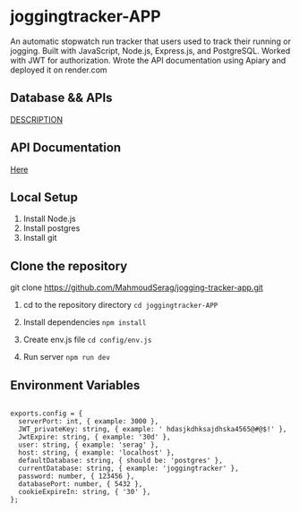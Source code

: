 # joggingtracker-APP

An automatic stopwatch run tracker that users used to track their running or jogging. Built with JavaScript, Node.js, Express.js, and PostgreSQL. Worked with JWT for authorization. Wrote the API documentation using Apiary and deployed it on render.com

## Database && APIs

[DESCRIPTION](https://docs.google.com/document/d/1-_Ur_6xM7_Cp712ZpBJVIo30CfjlvCc26-7unL5eJIw/edit)

## API Documentation

[Here](https://mahmoudserag.docs.apiary.io/)

## Local Setup

1. Install Node.js
2. Install postgres
3. Install git

## Clone the repository

git clone <https://github.com/MahmoudSerag/jogging-tracker-app.git>

1. cd to the repository directory
`cd joggingtracker-APP`

2. Install dependencies
`npm install`

3. Create env.js file
`cd config/env.js`

4. Run server
`npm run dev`

## Environment Variables

```

exports.config = {
  serverPort: int, { example: 3000 },
  JWT_privateKey: string, { example: ' hdasjkdhksajdhska4565@#@$!' },
  JwtExpire: string, { example: '30d' },
  user: string, { example: 'serag' },
  host: string, { example: 'localhost' },
  defaultDatabase: string, { should be: 'postgres' },
  currentDatabase: string, { example: 'joggingtracker' },
  password: number, { 123456 },
  databasePort: number, { 5432 },
  cookieExpireIn: string, { '30' },
};
```
